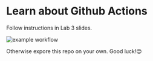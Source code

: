 # Learn about Github Actions
Follow instructions in Lab 3 slides.

![example workflow](https://github.com/renzosantamaria/learn-cool-problems/actions/workflows/node.js.yml/badge.svg)
<!-- ![example event parameter](https://github.com/github/docs/actions/workflows/main.yml/badge.svg?event=pull_request) -->

Otherwise expore this repo on your own. Good luck!😊 